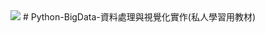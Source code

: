 <img src="https://img.shields.io/badge/%E8%B3%87%E6%96%99%E8%99%95%E7%90%86-Python-blue">
# Python-BigData-資料處理與視覺化實作(私人學習用教材)
